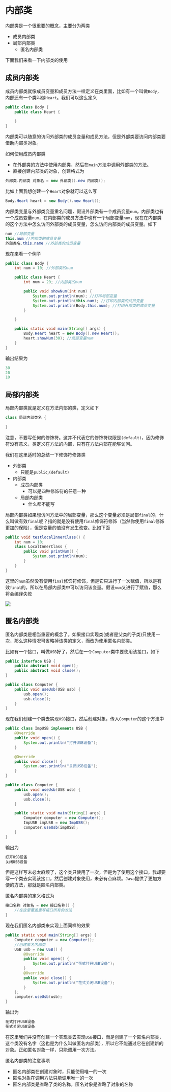 # 内部类

内部类是一个很重要的概念，主要分为两类

- 成员内部类
- 局部内部类
  - 匿名内部类

下面我们来看一下内部类的使用

## 成员内部类

成员内部类就像成员变量和成员方法一样定义在类里面，比如有一个叫做`Body`，内部还有一个类叫做`Heart`。我们可以这么定义

```java
public class Body {
    public class Heart {
        
    }
}
```

内部类可以随意的访问外部类的成员变量和成员方法，但是外部类要访问内部类要借助内部类对象。



如何使用成员内部类

- 在外部类的方法中使用内部类，然后在`main`方法中调用外部类的方法。
- 直接创建内部类的对象，创建格式为

```java
外部类.内部类 对象名 = new 外部类().new 内部类();
```

比如上面我想创建一个`Heart`对象就可以这么写

```java
Body.Heart heart = new Body().new Heart();
```



内部类变量与外部类变量重名问题，假设外部类有一个成员变量`num`，内部类也有一个成员变量`num`，在内部类的成员方法中也有一个局部变量`num`，现在在内部类的这个方法中怎么访问外部类的成员变量，怎么访问内部类的成员变量。如下

```java
num //局部变量
this.num //内部类的成员变量
外部类名.this.name //外部类的成员变量
```

现在来看一个例子

```java
public class Body {
    int num = 10; //外部类的num

    public class Heart {
        int num = 20; //内部类的num

        public void showNum(int num) {
            System.out.println(num); //打印局部变量
            System.out.println(this.num); //打印内部类的成员变量
            System.out.println(Body.this.num); //打印外部类的成员变量
        }

    }

    public static void main(String[] args) {
        Body.Heart heart = new Body().new Heart();
        heart.showNum(30); //局部变量num
    }
}
```

输出结果为

```java
30
20
10
```

## 局部内部类

局部内部类就是定义在方法内部的类，定义如下

```java
class 局部内部类名 {
    
}
```

注意，不要写任何的修饰符。这并不代表它的修饰符权限是`(default)`，因为修饰符没有意义，类定义在方法的内部，只有在方法内部在能够访问。



我们在这里适时的总结一下修饰符修饰类

- 外部类
  - 只能是`public`,`(default)`
- 内部类
  - 成员内部类
    - 可以是四种修饰符的任意一种
  - 局部内部类
    - 什么都不能写



局部内部类如果想访问方法中的局部变量，那么这个变量必须是局部`final`的，什么叫做有效`final`呢？指的就是没有使用`final`修饰符修饰（当然你使用`final`修饰更加的保险），但是变量的值没有发生改变。比如下面

```java
public void testlocalInnerClass() {
    int num = 10;
    class LocalInnerClass {
        public void printNum() {
            System.out.println(num);
        }
    }
}
```

这里的`num`虽然没有使用`final`修饰符修饰，但是它只进行了一次赋值，所以是有效`final`的，所以在局部内部类中可以访问该变量。假设`num`又进行了赋值，那么将会编译失败

<img src="H:/images/%E5%B1%80%E9%83%A8%E5%86%85%E9%83%A8%E7%B1%BB.png">

## 匿名内部类

匿名内部类是相当重要的概念了。如果接口实现类(或者是父类的子类)只使用一次，那么这种情况可省略掉该类的定义，而改为使用匿名内部类。



比如有一个接口，叫做`USB`好了，然后在一个`Computer`类中要使用该接口，如下

```java
public interface USB {
    public abstract void open();
    public abstract void close();
}
```

```java
public class Computer {
    public void useUsb(USB usb) {
        usb.open();
        usb.close();
    }
}
```

现在我们创建一个类去实现`USB`接口，然后创建对象，传入`Computer`的这个方法中

```java
public class ImpUSB implements USB {
    @Override
    public void open() {
        System.out.println("打开USB设备");
    }

    @Override
    public void close() {
        System.out.println("关闭USB设备");
    }
}
```

```java
public class Computer {
    public void useUsb(USB usb) {
        usb.open();
        usb.close();
    }

    public static void main(String[] args) {
        Computer computer = new Computer();
        ImpUSB impUSB = new ImpUSB();
        computer.useUsb(impUSB);
    }
}
```

输出为

```java
打开USB设备
关闭USB设备
```

但是这样写未必太麻烦了，这个类只使用了一次，但是为了使用这个接口，我却要写一个类去实现该接口，然后创建对象使用，未必有点麻烦。`Java`提供了更加方便的方法，那就是匿名内部类。



匿名内部类的定义格式为

```java
接口名称 对象名 = new 接口名称() {
    //在这里覆盖重写接口所有的方法
}
```

现在我们匿名内部类来实现上面同样的效果

```java
public static void main(String[] args) {
    Computer computer = new Computer();
    //创建匿名内部类
    USB usb = new USB() {
        @Override
        public void open() {
            System.out.println("花式打开USB设备");
        }
        @Override
        public void close() {
            System.out.println("花式关闭USB设备");
        }
    };
    computer.useUsb(usb);
}
```

输出为

```java
花式打开USB设备
花式关闭USB设备
```

在这里我们并没有创建一个实现类去实现`USB`接口，而是创建了一个匿名内部类，这个类没有名字（这也是为什么叫做匿名内部类），所以它不能通过它在创建新的对象。正如匿名对象一样，只能调用一次方法。



匿名内部类的注意事项

- 匿名内部类在创建对象时，只能使用唯一的一次
- 匿名对象在调用方法只能调用唯一的一次
- 匿名内部类是省略了类的名称，匿名对象是省略了对象的名称